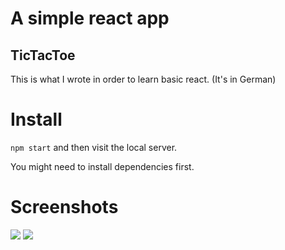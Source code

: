 # A simple react app
## TicTacToe

This is what I wrote in order to learn basic react.
(It's in German)

# Install
```npm start``` and then visit the local server.

You might need to install dependencies first.

# Screenshots

![](https://i.ibb.co/DKWhYTm/Screen-Shot-2023-01-02-at-13-29-23.png)
![](https://i.ibb.co/Sdr6sLw/Screen-Shot-2023-01-02-at-13-29-31.png)
